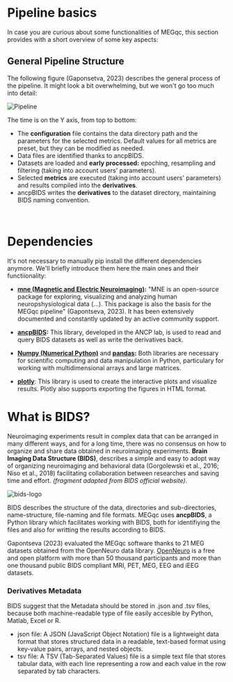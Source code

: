 # Pipeline basics

In case you are curious about some functionalities of MEGqc, this section provides with a short overview of some key aspects:

## General Pipeline Structure

The following figure (Gaponsetva, 2023) describes the general process of the pipeline. It might look  a bit overwhelming, but we won't go too much into detail:

![Pipeline](static/pipeline.png)

The time is on the Y axis, from top to bottom: 

- The **configuration** file contains the data directory path and the parameters for the selected metrics. Default values for all metrics are preset, but they can be modified as needed.
- Data files are identified thanks to ancpBIDS.
- Datasets are loaded and **early processed:** epoching, resampling and filtering (taking into account users' parameters).
- Selected **metrics** are executed (taking into account users' parameters) and results compiled into the **derivatives**.
- ancpBIDS writes the **derivatives** to the dataset directory, maintaining BIDS naming convention.

<br>   

# Dependencies
It's not necessary to manually pip install the different dependencies anymore.
We'll briefly introduce them here the main ones and their functiionality:

- **[mne (Magnetic and Electric Neuroimaging)](https://mne.tools/stable/index.html):** "MNE is an open-source package for exploring, visualizing and analyzing human neuropshysiological data (...). This package is also the basis for the MEGqc pipeline" (Gapontseva, 2023). It has been extensively documented and constantly updated by an active community support. 

- **[ancpBIDS](https://ancpbids.readthedocs.io/en/latest/userDocCombined.html):** This library, developed in the ANCP lab, is used to read and query BIDS datasets as well as write the derivatives back. 

- **[Numpy (Numerical Python)](https://numpy.org/doc/)** and **[pandas](https://pandas.pydata.org/docs/):** Both libraries are necessary for scientific computing and data manipulation in Python, particulary for working with multidimensional arrays and large matrices. 

- **[plotly](https://plotly.com/python-api-reference/)**: This library is used to create the interactive plots and visualize results. Plotly also supports exporting the figures in HTML format.


# What is BIDS?

Neuroimaging experiments result in complex data that can be arranged in many different ways, and for a long time, there was no consensus on how to organize and share data obtained in neuroimaging experiments. **Brain Imaging Data Structure (BIDS)**, describes a simple and easy to adopt way of organizing neuroimaging and behavioral data (Gorgolewski et al., 2016; Niso et al., 2018) facilitating collaboration between researches and saving time and effort.  _(fragment adapted from BIDS official website)._ 

![bids-logo](static/bids.jpg)

BIDS describes the structure of the data, directories and sub-directories, name-structure, file-naming and file formats. MEGqc uses **ancpBIDS**, a Python library which facilitates working with BIDS, both for identifiying the files and also for writting the results according to BIDS. 

Gapontseva (2023) evaluated the MEGqc software thanks to 21  MEG datasets obtained from the OpenNeuro data library. [OpenNeuro](https://openneuro.org/) is a free and open platform with more than 50 thousand participants and more than one thousand public BIDS compliant MRI, PET, MEG, EEG and iEEG datasets. 



### Derivatives Metadata
BIDS suggest that the Metadata should be stored in .json and .tsv files, because both machine-readable type of file easily accesible by Python, Matlab, Excel or R.

* json file: A JSON (JavaScript Object Notation) file is a lightweight data format that stores structured data in a readable, text-based format using key-value pairs, arrays, and nested objects. 
* tsv file: A TSV (Tab-Separated Values) file is a simple text file that stores tabular data, with each line representing a row and each value in the row separated by tab characters.